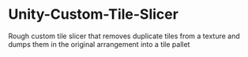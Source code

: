 # Unity-Custom-Tile-Slicer
Rough custom tile slicer that removes duplicate tiles from a texture and dumps them in the original arrangement into a tile pallet
